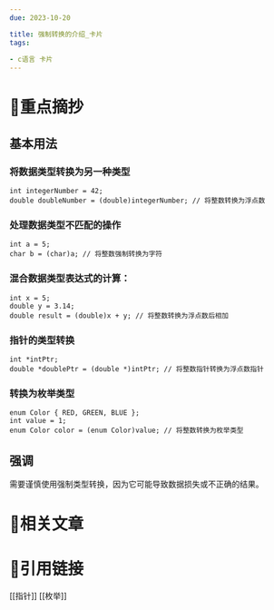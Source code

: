 ```yaml
---
due: 2023-10-20 

title: 强制转换的介绍_卡片
tags:
 
- c语言 卡片
---
```

# 🍎重点摘抄
## 基本用法
### 将数据类型转换为另一种类型
```
int integerNumber = 42;
double doubleNumber = (double)integerNumber; // 将整数转换为浮点数

```

### 处理数据类型不匹配的操作
```
int a = 5;
char b = (char)a; // 将整数强制转换为字符

```

### 混合数据类型表达式的计算：
```
int x = 5;
double y = 3.14;
double result = (double)x + y; // 将整数转换为浮点数后相加

```

### 指针的类型转换
```
int *intPtr;
double *doublePtr = (double *)intPtr; // 将整数指针转换为浮点数指针

```

### 转换为枚举类型
```
enum Color { RED, GREEN, BLUE };
int value = 1;
enum Color color = (enum Color)value; // 将整数转换为枚举类型

```

## 强调
需要谨慎使用强制类型转换，因为它可能导致数据损失或不正确的结果。
# 📒相关文章




# 🍏引用链接
[[指针]]
[[枚举]]
